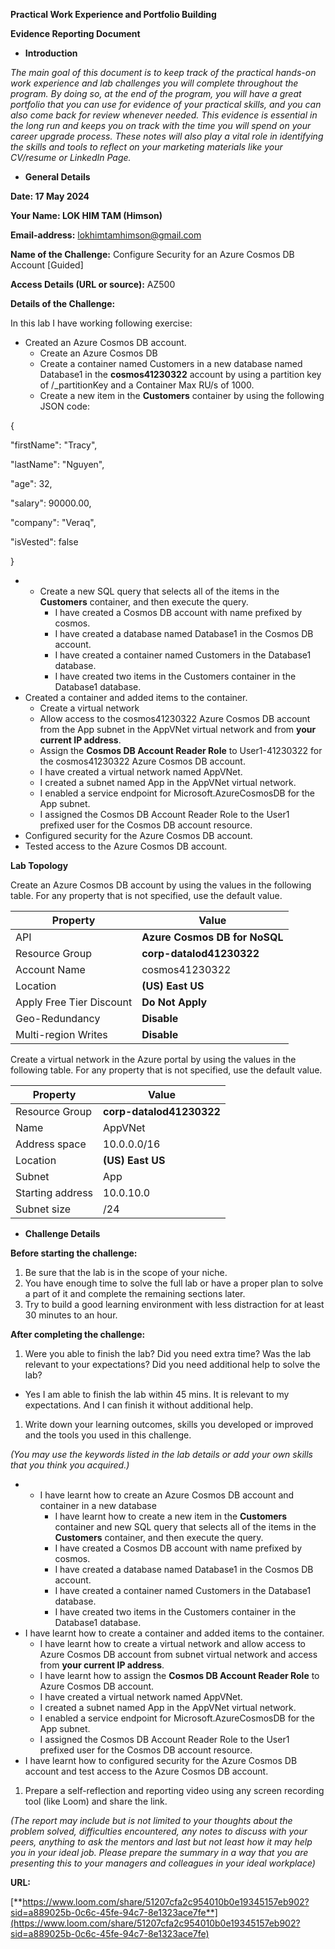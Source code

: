 **Practical Work Experience and Portfolio Building**

**Evidence Reporting Document**

- **Introduction**

_The main goal of this document is to keep track of the practical hands-on work experience and lab challenges you will complete throughout the program. By doing so, at the end of the program, you will have a great portfolio that you can use for evidence of your practical skills, and you can also come back for review whenever needed. This evidence is essential in the long run and keeps you on track with the time you will spend on your career upgrade process. These notes will also play a vital role in identifying the skills and tools to reflect on your marketing materials like your CV/resume or LinkedIn Page._

- **General Details**

**Date: 17 May 2024**

**Your Name: LOK HIM TAM (Himson)**

**Email-address:** <lokhimtamhimson@gmail.com>

**Name of the Challenge:** Configure Security for an Azure Cosmos DB Account \[Guided\]

**Access Details (URL or source):** AZ500

**Details of the Challenge:**

In this lab I have working following exercise:

- Created an Azure Cosmos DB account.
  - Create an Azure Cosmos DB
  - Create a container named Customers in a new database named Database1 in the **cosmos41230322** account by using a partition key of /\_partitionKey and a Container Max RU/s of 1000.
  - Create a new item in the **Customers** container by using the following JSON code:

{

"firstName": "Tracy",

"lastName": "Nguyen",

"age": 32,

"salary": 90000.00,

"company": "Veraq",

"isVested": false

}

- - Create a new SQL query that selects all of the items in the **Customers** container, and then execute the query.
    - I have created a Cosmos DB account with name prefixed by cosmos.
    - I have created a database named Database1 in the Cosmos DB account.
    - I have created a container named Customers in the Database1 database.
    - I have created two items in the Customers container in the Database1 database.
- Created a container and added items to the container.
  - Create a virtual network
  - Allow access to the cosmos41230322 Azure Cosmos DB account from the App subnet in the AppVNet virtual network and from **your current IP address**.
  - Assign the **Cosmos DB Account Reader Role** to User1-41230322 for the cosmos41230322 Azure Cosmos DB account.
  - I have created a virtual network named AppVNet.
  - I created a subnet named App in the AppVNet virtual network.
  - I enabled a service endpoint for Microsoft.AzureCosmosDB for the App subnet.
  - I assigned the Cosmos DB Account Reader Role to the User1 prefixed user for the Cosmos DB account resource.
- Configured security for the Azure Cosmos DB account.
- Tested access to the Azure Cosmos DB account.

**Lab Topology**

Create an Azure Cosmos DB account by using the values in the following table. For any property that is not specified, use the default value.

| **Property** | **Value** |
| --- | --- |
| API | **Azure Cosmos DB for NoSQL** |
| Resource Group | **corp-datalod41230322** |
| Account Name | cosmos41230322 |
| Location | **(US) East US** |
| Apply Free Tier Discount | **Do Not Apply** |
| Geo-Redundancy | **Disable** |
| Multi-region Writes | **Disable** |

Create a virtual network in the Azure portal by using the values in the following table. For any property that is not specified, use the default value.

| **Property** | **Value** |
| --- | --- |
| Resource Group | **corp-datalod41230322** |
| Name | AppVNet |
| Address space | 10.0.0.0/16 |
| Location | **(US) East US** |
| Subnet | App |
| Starting address | 10.0.10.0 |
| Subnet size | /24 |

- **Challenge Details**

**Before starting the challenge:**

1. Be sure that the lab is in the scope of your niche.
2. You have enough time to solve the full lab or have a proper plan to solve a part of it and complete the remaining sections later.
3. Try to build a good learning environment with less distraction for at least 30 minutes to an hour.

**After completing the challenge:**

1. Were you able to finish the lab? Did you need extra time? Was the lab relevant to your expectations? Did you need additional help to solve the lab?

- Yes I am able to finish the lab within 45 mins. It is relevant to my expectations. And I can finish it without additional help.

1. Write down your learning outcomes, skills you developed or improved and the tools you used in this challenge.

_(You may use the keywords listed in the lab details or add your own skills that you think you acquired.)_

- - I have learnt how to create an Azure Cosmos DB account and container in a new database
    - I have learnt how to create a new item in the **Customers** container and new SQL query that selects all of the items in the **Customers** container, and then execute the query.
    - I have created a Cosmos DB account with name prefixed by cosmos.
    - I have created a database named Database1 in the Cosmos DB account.
    - I have created a container named Customers in the Database1 database.
    - I have created two items in the Customers container in the Database1 database.
- I have learnt how to create a container and added items to the container.
  - I have learnt how to create a virtual network and allow access to Azure Cosmos DB account from subnet virtual network and access from **your current IP address**.
  - I have learnt how to assign the **Cosmos DB Account Reader Role** to Azure Cosmos DB account.
  - I have created a virtual network named AppVNet.
  - I created a subnet named App in the AppVNet virtual network.
  - I enabled a service endpoint for Microsoft.AzureCosmosDB for the App subnet.
  - I assigned the Cosmos DB Account Reader Role to the User1 prefixed user for the Cosmos DB account resource.
- I have learnt how to configured security for the Azure Cosmos DB account and test access to the Azure Cosmos DB account.

1. Prepare a self-reflection and reporting video using any screen recording tool (like Loom) and share the link.

_(The report may include but is not limited to your thoughts about the problem solved, difficulties encountered, any notes to discuss with your peers, anything to ask the mentors and last but not least how it may help you in your ideal job. Please prepare the summary in a way that you are presenting this to your managers and colleagues in your ideal workplace)_

**URL:**

[**https://www.loom.com/share/51207cfa2c954010b0e19345157eb902?sid=a889025b-0c6c-45fe-94c7-8e1323ace7fe**](https://www.loom.com/share/51207cfa2c954010b0e19345157eb902?sid=a889025b-0c6c-45fe-94c7-8e1323ace7fe)